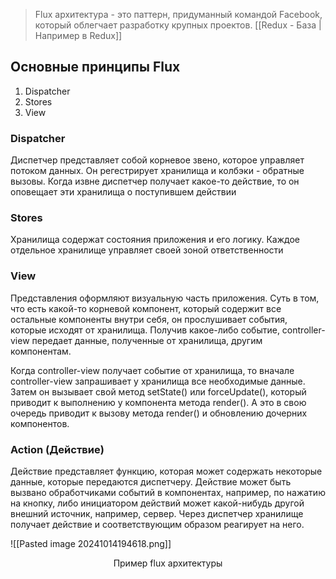 
> Flux архитектура - это паттерн, придуманный командой Facebook, который облегчает разработку крупных проектов. [[Redux - База |Например в Redux]]

## Основные принципы Flux

1) Dispatcher
2) Stores
3) View

### Dispatcher

Диспетчер представляет собой корневое звено, которое управляет потоком данных. 
Он регестрирует хранилища и колбэки - обратные вызовы. Когда извне диспетчер получает какое-то действие, то он оповещает эти хранилища о поступившем действии

### Stores

Хранилища содержат состояния приложения и его логику.
Каждое отдельное хранилище управляет своей зоной ответственности

### View

Представления оформляют визуальную часть приложения. Суть в том, что есть какой-то корневой компонент, который содержит все остальные компоненты внутри себя, он прослушивает события, которые исходят от хранилища. Получив какое-либо событие, controller-view передает данные, полученные от хранилища, другим компонентам.

Когда controller-view получает событие от хранилища, то вначале controller-view запрашивает у хранилища все необходимые данные. Затем он вызывает свой метод setState() или forceUpdate(), который приводит к выполнению у компонента метода render(). А это в свою очередь приводит к вызову метода render() и обновлению дочерних компонентов.

### Action (Действие)

Действие представляет функцию, которая может содержать некоторые данные, которые передаются диспетчеру. Действие может быть вызвано обработчиками событий в компонентах, например, по нажатию на кнопку, либо инициатором действий может какой-нибудь другой внешний источник, например, сервер. Через диспетчер хранилище получает действие и соответствующим образом реагирует на него.

![[Pasted image 20241014194618.png]]
<center>Пример flux архитектуры</center>


